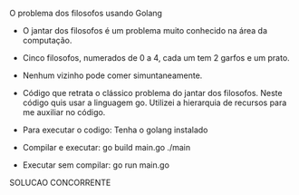 O problema dos filosofos usando Golang

- O jantar dos filosofos é um problema muito conhecido na área da computação.

- Cinco filosofos, numerados de 0 a 4, cada um tem 2 garfos e um prato.

- Nenhum vizinho pode comer simuntaneamente.

- Código que retrata o clássico problema do jantar dos filosofos. Neste código quis usar a linguagem go. Utilizei a hierarquia de recursos para me auxiliar no código.

- Para executar o codigo:
Tenha o golang instalado 

- Compilar e executar:
go build main.go
./main

- Executar sem compilar: 
go run main.go

SOLUCAO CONCORRENTE
